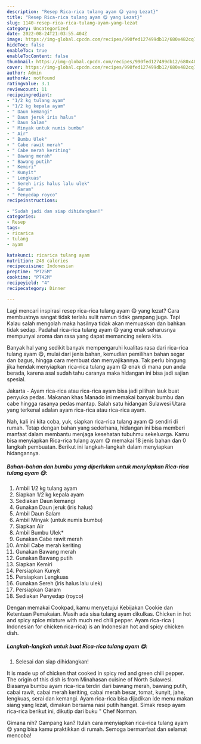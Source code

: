 ```yaml
---
description: "Resep Rica-rica tulang ayam 😋 yang Lezat}"
title: "Resep Rica-rica tulang ayam 😋 yang Lezat}"
slug: 1140-resep-rica-rica-tulang-ayam-yang-lezat
category: Uncategorized
date: 2022-08-24T21:03:55.404Z
image: https://img-global.cpcdn.com/recipes/990fed127499db12/680x482cq70/rica-rica-tulang-ayam-foto-resep-utama.jpg
hideToc: false
enableToc: true
enableTocContent: false
thumbnail: https://img-global.cpcdn.com/recipes/990fed127499db12/680x482cq70/rica-rica-tulang-ayam-foto-resep-utama.jpg
cover: https://img-global.cpcdn.com/recipes/990fed127499db12/680x482cq70/rica-rica-tulang-ayam-foto-resep-utama.jpg
author: Admin
authorAv: notfound
ratingvalue: 3.1
reviewcount: 11
recipeingredient:
- "1/2 kg tulang ayam"
- "1/2 kg kepala ayam"
- " Daun kemangi"
- " Daun jeruk iris halus"
- " Daun Salam"
- " Minyak untuk numis bumbu"
- " Air"
- " Bumbu Ulek"
- " Cabe rawit merah"
- " Cabe merah keriting"
- " Bawang merah"
- " Bawang putih"
- " Kemiri"
- " Kunyit"
- " Lengkuas"
- " Sereh iris halus lalu ulek"
- " Garam"
- " Penyedap royco"
recipeinstructions:

- "Sudah jadi dan siap dihidangkan!"
categories:
- Resep
tags:
- ricarica
- tulang
- ayam

katakunci: ricarica tulang ayam 
nutrition: 248 calories
recipecuisine: Indonesian
preptime: "PT25M"
cooktime: "PT42M"
recipeyield: "4"
recipecategory: Dinner

---
```



Lagi mencari inspirasi resep rica-rica tulang ayam 😋 yang lezat? Cara membuatnya sangat tidak terlalu sulit namun tidak gampang juga. Tapi Kalau salah mengolah maka hasilnya tidak akan memuaskan dan bahkan tidak sedap. Padahal rica-rica tulang ayam 😋 yang enak seharusnya mempunyai aroma dan rasa yang dapat memancing selera kita.


Banyak hal yang sedikit banyak mempengaruhi kualitas rasa dari rica-rica tulang ayam 😋, mulai dari jenis bahan, kemudian pemilihan bahan segar dan bagus, hingga cara membuat dan menyajikannya. Tak perlu bingung jika hendak menyiapkan rica-rica tulang ayam 😋 enak di mana pun anda berada, karena asal sudah tahu caranya maka hidangan ini bisa jadi sajian spesial.

Jakarta - Ayam rica-rica atau rica-rica ayam bisa jadi pilihan lauk buat penyuka pedas. Makanan khas Manado ini memakai banyak bumbu dan cabe hingga rasanya pedas mantap. Salah satu hidangan Sulawesi Utara yang terkenal adalan ayam rica-rica atau rica-rica ayam.


Nah, kali ini kita coba, yuk, siapkan rica-rica tulang ayam 😋 sendiri di rumah. Tetap dengan bahan yang sederhana, hidangan ini bisa memberi manfaat dalam membantu menjaga kesehatan tubuhmu sekeluarga. Kamu bisa menyiapkan Rica-rica tulang ayam 😋 memakai 18 jenis bahan dan 0 langkah pembuatan. Berikut ini langkah-langkah dalam menyiapkan hidangannya.

<!--inarticleads1-->

##### Bahan-bahan dan bumbu yang diperlukan untuk menyiapkan Rica-rica tulang ayam 😋:

1. Ambil 1/2 kg tulang ayam
1. Siapkan 1/2 kg kepala ayam
1. Sediakan  Daun kemangi
1. Gunakan  Daun jeruk (iris halus)
1. Ambil  Daun Salam
1. Ambil  Minyak (untuk numis bumbu)
1. Siapkan  Air
1. Ambil  Bumbu Ulek*
1. Gunakan  Cabe rawit merah
1. Ambil  Cabe merah keriting
1. Gunakan  Bawang merah
1. Gunakan  Bawang putih
1. Siapkan  Kemiri
1. Persiapkan  Kunyit
1. Persiapkan  Lengkuas
1. Gunakan  Sereh (iris halus lalu ulek)
1. Persiapkan  Garam
1. Sediakan  Penyedap (royco)


Dengan memakai Cookpad, kamu menyetujui Kebijakan Cookie dan Ketentuan Pemakaian. Masih ada sisa tulang ayam dikulkas. Chicken in hot and spicy spice mixture with much red chili pepper. Ayam rica-rica ( Indonesian for chicken rica-rica) is an Indonesian hot and spicy chicken dish. 

<!--inarticleads2-->

##### Langkah-langkah untuk buat Rica-rica tulang ayam 😋:


1. Selesai dan siap dihidangkan!

It is made up of chicken that cooked in spicy red and green chili pepper. The origin of this dish is from Minahasan cuisine of North Sulawesi. Biasanya bumbu ayam rica-rica terdiri dari bawang merah, bawang putih, cabai rawit, cabai merah keriting, cabai merah besar, tomat, kunyit, jahe, lengkuas, serai dan kemangi. Ayam rica-rica bisa dijadikan ide menu makan siang yang lezat, dimakan bersama nasi putih hangat. Simak resep ayam rica-rica berikut ini, dikutip dari buku &#34; Chef Norman. 

Gimana nih? Gampang kan? Itulah cara menyiapkan rica-rica tulang ayam 😋 yang bisa kamu praktikkan di rumah. Semoga bermanfaat dan selamat mencoba!
